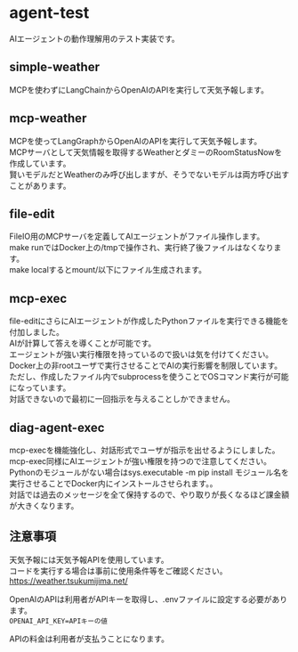 # agent-test

AIエージェントの動作理解用のテスト実装です。

## simple-weather

MCPを使わずにLangChainからOpenAIのAPIを実行して天気予報します。

## mcp-weather

MCPを使ってLangGraphからOpenAIのAPIを実行して天気予報します。  
MCPサーバとして天気情報を取得するWeatherとダミーのRoomStatusNowを作成しています。  
賢いモデルだとWeatherのみ呼び出しますが、そうでないモデルは両方呼び出すことがあります。

## file-edit

FileIO用のMCPサーバを定義してAIエージェントがファイル操作します。  
make runではDocker上の/tmpで操作され、実行終了後ファイルはなくなります。  
make localするとmount/以下にファイル生成されます。  

## mcp-exec

file-editにさらにAIエージェントが作成したPythonファイルを実行できる機能を付加しました。  
AIが計算して答えを導くことが可能です。  
エージェントが強い実行権限を持っているので扱いは気を付けてください。  
Docker上の非rootユーザで実行させることでAIの実行影響を制限しています。 
ただし、作成したファイル内でsubprocessを使うことでOSコマンド実行が可能になっています。   
対話できないので最初に一回指示を与えることしかできません。  


## diag-agent-exec

mcp-execを機能強化し、対話形式でユーザが指示を出せるようにしました。  
mcp-exec同様にAIエージェントが強い権限を持つので注意してください。  
Pythonのモジュールがない場合はsys.executable -m pip install モジュール名を実行させることでDocker内にインストールさせられます。。  
対話では過去のメッセージを全て保持するので、やり取りが長くなるほど課金額が大きくなります。  

## 注意事項

天気予報には天気予報APIを使用しています。  
コードを実行する場合は事前に使用条件等をご確認ください。  
https://weather.tsukumijima.net/

OpenAIのAPIは利用者がAPIキーを取得し、.envファイルに設定する必要があります。  
`OPENAI_API_KEY=APIキーの値`  

APIの料金は利用者が支払うことになります。
